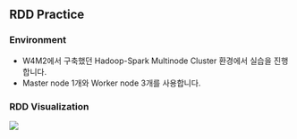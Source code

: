 ## RDD Practice


### Environment

- W4M2에서 구축했던 Hadoop-Spark Multinode Cluster 환경에서 실습을 진행합니다.
- Master node 1개와 Worker node 3개를 사용합니다.


### RDD Visualization

<img src="https://github.com/user-attachments/assets/40432227-85b6-4259-a1a2-44e33e9b6391">